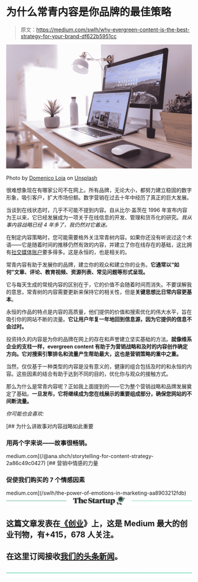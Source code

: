# 为什么常青内容是你品牌的最佳策略

> 原文：<https://medium.com/swlh/why-evergreen-content-is-the-best-strategy-for-your-brand-df622b5951cc>

![](img/fab267fd8a78cc8e9fe551f8ed1f6fe5.png)

Photo by [Domenico Loia](https://unsplash.com/@domenicoloia?utm_source=medium&utm_medium=referral) on [Unsplash](https://unsplash.com?utm_source=medium&utm_medium=referral)

很难想象现在有哪家公司不在网上。所有品牌，无论大小，都努力建立稳固的数字形象，吸引客户，扩大市场份额。数字营销在过去十年中经历了真正的巨大发展。

当谈到在线状态时，几乎不可能不提到内容。自从比尔·盖茨在 1996 年宣布内容为王以来，它已经发展成为一项关于在线信息的开发、管理和货币化的研究。*我从事内容战略已经 4 年多了，我仍然对它着迷。*

在制定内容策略时，您可能需要格外关注常青树内容。如果你还没有听说过这个术语——它是随着时间的推移仍然有效的内容，并建立了你在线存在的基础，这比拥有[社交媒体账户](https://blog.markgrowth.com/what-to-expect-from-social-media-in-2019-f1a36c5a2794)要多得多。这是永恒的，也是相关的。

常青内容有助于发展你的品牌，建立你的观众和建立你的业务。**它通常以“如何”文章、评论、教育视频、资源列表、常见问题等形式呈现。**

它与每天生成的常规内容的区别在于，它的价值不会随着时间而消失。不要误解我的意思，常青树的内容需要更新来保持它的相关性，但是**关键思想比日常内容更基本**。

永恒的作品的特点是内容的高质量，他们提供的价值和搜索优化的伟大水平，旨在吸引你的网站不断的流量。**它让用户年复一年地回到信息源，因为它提供的信息不会过时。**

投资持久的内容是为你的品牌在网上的存在和声誉建立坚实基础的方法。**就像维系企业的支柱一样，evergreen content 有助于为营销战略和及时的内容创作确定方向。它对搜索引擎排名和流量产生帮助最大，这也是营销策略的重中之重。**

当然，仅仅基于一种类型的内容是没有意义的，健康的组合包括及时的和永恒的内容。这些因素的结合有助于达到不同的目的，优化你与观众的接触方式。

那么为什么是常青内容呢？正如我上面提到的——它为整个营销战略和品牌发展奠定了基础。**一旦发布，它将继续成为您在线展示的重要组成部分，确保您网站的不间断流量。**

*你可能也会喜欢:*

[](/@ana.shch/storytelling-for-content-strategy-2a86c49c0427) [## 为什么讲故事对内容战略如此重要

### 用两个字来说——故事很畅销。

medium.com](/@ana.shch/storytelling-for-content-strategy-2a86c49c0427) [](/swlh/the-power-of-emotions-in-marketing-aa8903212fdb) [## 营销中情感的力量

### 促使我们购买的 7 个情感因素

medium.com](/swlh/the-power-of-emotions-in-marketing-aa8903212fdb) [![](img/308a8d84fb9b2fab43d66c117fcc4bb4.png)](https://medium.com/swlh)

## 这篇文章发表在[《创业](https://medium.com/swlh)》上，这是 Medium 最大的创业刊物，有+415，678 人关注。

## 在这里订阅接收[我们的头条新闻](http://growthsupply.com/the-startup-newsletter/)。

[![](img/b0164736ea17a63403e660de5dedf91a.png)](https://medium.com/swlh)